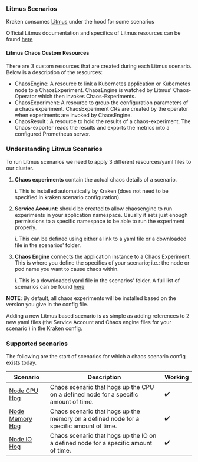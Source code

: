 ### Litmus Scenarios
Kraken consumes [Litmus](https://github.com/litmuschaos/litmus) under the hood for some scenarios

Official Litmus documentation and specifics of Litmus resources can be found [here](https://docs.litmuschaos.io/docs/next/getstarted/)


#### Litmus Chaos Custom Resources
There are 3 custom resources that are created during each Litmus scenario. Below is a description of the resources:
* ChaosEngine: A resource to link a Kubernetes application or Kubernetes node to a ChaosExperiment. ChaosEngine is watched by Litmus' Chaos-Operator which then invokes Chaos-Experiments.
* ChaosExperiment: A resource to group the configuration parameters of a chaos experiment. ChaosExperiment CRs are created by the operator when experiments are invoked by ChaosEngine.
* ChaosResult : A resource to hold the results of a chaos-experiment. The Chaos-exporter reads the results and exports the metrics into a configured Prometheus server.

### Understanding Litmus Scenarios

To run Litmus scenarios we need to apply 3 different resources/yaml files to our cluster.
1. **Chaos experiments** contain the actual chaos details of a scenario.

    i. This is installed automatically by Kraken (does not need to be specified in kraken scenario configuration).

2. **Service Account**: should be created to allow chaosengine to run experiments in your application namespace. Usually it sets just enough permissions to a specific namespace to be able to run the experiment properly.

    i. This can be defined using either a link to a yaml file or a downloaded file in the scenarios' folder.

3. **Chaos Engine** connects the application instance to a Chaos Experiment. This is where you define the specifics of your scenario; i.e.: the node or pod name you want to cause chaos within.

    i. This is a downloaded yaml file in the scenarios' folder. A full list of scenarios can be found [here](https://hub.litmuschaos.io/)

**NOTE**: By default, all chaos experiments will be installed based on the version you give in the config file.

Adding a new Litmus based scenario is as simple as adding references to 2 new yaml files (the Service Account and Chaos engine files for your scenario ) in the Kraken config.


### Supported scenarios

The following are the start of scenarios for which a chaos scenario config exists today.

Scenario                 | Description                                                                             | Working
------------------------ |-----------------------------------------------------------------------------------------| ------------------------- |
[Node CPU Hog](https://github.com/chaos-kubox/krkn/blob/main/scenarios/node_cpu_hog_engine.yaml)             | Chaos scenario that hogs up the CPU on a defined node for a specific amount of time.    | :heavy_check_mark:        |
[Node Memory Hog](https://github.com/chaos-kubox/krkn/blob/main/scenarios/node_mem_engine.yaml)          | Chaos scenario that hogs up the memory on a defined node for a specific amount of time. | :heavy_check_mark:        |
[Node IO Hog](https://github.com/chaos-kubox/krkn/blob/main/scenarios/node_io_engine.yaml)                   | Chaos scenario that hogs up the IO on a defined node for a specific amount of time.     | :heavy_check_mark:        |
